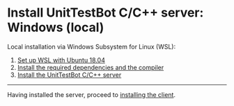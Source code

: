 # Install UnitTestBot C/C++ server: Windows (local)

Local installation via Windows Subsystem for Linux (WSL):
1. [Set up WSL with Ubuntu 18.04](install-wsl.md)
2. [Install the required dependencies and the compiler](install-dependencies-gcc9.md)
3. [Install the UnitTestBot C/C++ server](install-server-on-ubuntu.md)

***
Having installed the server, proceed to [installing the client](install_client.md).